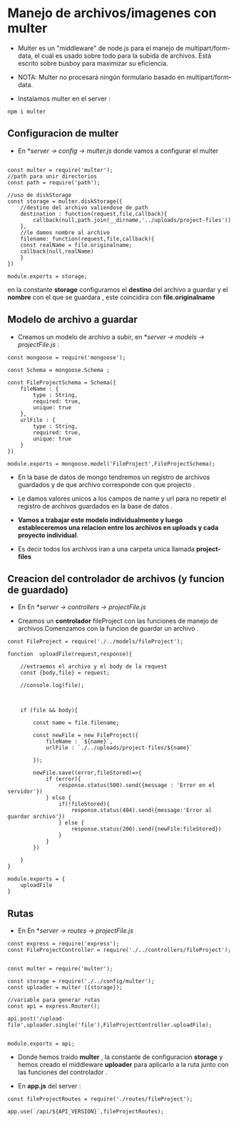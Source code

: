 
# Manejo de archivos/imagenes con multer


- Multer es un "middleware" de node.js para el manejo de multipart/form-data, el cuál es usado sobre todo para la subida de archivos. Está escrito sobre busboy para maximizar su eficiencia.

- NOTA: Multer no procesará ningún formulario basado en multipart/form-data.

- Instalamos multer en el server :
~~~
npm i multer
~~~
## Configuracion de multer

- En **server -> config -> *multer.js**
 donde vamos a configurar el multer 
~~~

const multer = require('multer');
//path para unir directorios 
const path = require('path');

//uso de diskStorage
const storage = multer.diskStorage({
    //destino del archivo valiendose de path
    destination : function(request,file,callback){
        callback(null,path.join(__dirname,'../uploads/project-files'))
    },
    //le damos nombre al archivo
    filename: function(request,file,callback){
    const realName = file.originalname;
    callback(null,realName)
    }
})

module.exports = storage;
~~~

en la constante **storage** configuramos el **destino** del archivo a guardar y el **nombre** con el que se guardara , este coincidira con **file.originalname**

## Modelo de archivo a guardar 

- Creamos un modelo de archivo a subir, en  **server -> models -> *projectFile.js** :

~~~
const mongoose = require('mongoose');

const Schema = mongoose.Schema ; 

const FileProjectSchema = Schema({
    fileName : {
        type : String,
        required: true,
        unique: true
    },
    urlFile : {
        type : String,
        required: true,
        unique: true
    }
})

module.exports = mongoose.model('FileProject',FileProjectSchema);
~~~
- En la base de datos de mongo tendremos un registro de archivos guardados y de que archivo corresponde con que projecto . 

- Le damos valores unicos a los campos de name y url para no repetir el registro de archivos guardados en la base de datos . 

- **Vamos a trabajar este modelo individualmente y luego estableceremos una relacion entre los archivos en uploads y cada proyecto individual**.

- Es decir todos los archivos iran a una carpeta unica llamada **project-files**

## Creacion del controlador de archivos (y funcion de guardado)
- En En **server -> controllers -> *projectFile.js**

- Creamos un **controlador** fileProject con las funciones de manejo de archivos.Comenzamos con la funcion de guardar un archivo .

~~~
const FileProject = require('./../models/fileProject');

function  uploadFile(request,response){

    //extraemos el archivo y el body de la request
    const {body,file} = request;

    //console.log(file);

  

    if (file && body){

        const name = file.filename;

        const newFile = new FileProject({
            fileName : `${name}`,
            urlFile : `./../uploads/project-files/${name}`

        });

        newFile.save((error,fileStored)=>{
            if (error){
                response.status(500).send({message : 'Error en el servidor'})
            } else {
                if(!fileStored){
                    response.status(404).send({message:'Error al guardar archivo'})
                } else {
                    response.status(200).send({newFile:fileStored})
                }
            }
        })

    }
}

module.exports = {
    uploadFile
}
~~~

## Rutas 

- En En **server -> routes -> *projectFile.js**

~~~
const express = require('express');
const FileProjectController = require('./../controllers/fileProject');


const multer = require('multer');

const storage = require('./../config/multer');
const uploader = multer ({storage});

//variable para generar rutas 
const api = express.Router();

api.post('/upload-file',uploader.single('file'),FileProjectController.uploadFile);


module.exports = api;
~~~

- Donde hemos traido **multer** , la constante de configuracion **storage** y hemos creado el middleware **uploader** para aplicarlo a la ruta junto con las funciones del controlador . 

- En **app.js** del server :

~~~
const fileProjectRoutes = require('./routes/fileProject');

app.use(`/api/${API_VERSION}`,fileProjectRoutes);
~~~


















